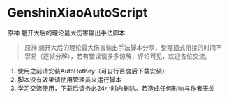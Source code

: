 # GenshinXiaoAutoScript
原神 魈开大后的理论最大伤害输出手法脚本
> 原神 魈开大后的理论最大伤害输出手法脚本分享，整理招式衔接的时间不容易（逐帧分解），若有错误请多多谅解，评论可见，欢迎各位交流。

1. 使用之前请安装AutoHotKey（可自行百度后下载安装）
2. 脚本没有效果请使用管理员来运行脚本
3. 学习交流使用，下载后请务必24小时内删除。若造成任何影响与作者无关
